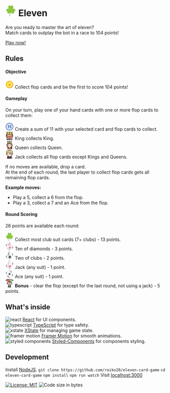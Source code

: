 # <img src="./public/icons/clubs.svg" alt="Clubs logo" width="34" height="34"> Eleven

Are you ready to master the art of eleven?  
Match cards to outplay the bot in a race to 104 points!

[Play now!](https://linkHere)

## Rules

#### Objective
<img src="./public/icons/points.png" alt="points" width="26" height="26"> Collect flop cards and be the first to score 104 points!

#### Gameplay
On your turn, play one of your hand cards with one or more flop cards to collect them:

<img src="./public/icons/eleven.png" alt="eleven" width="26" height="26"> Create a sum of 11 with your selected card and flop cards to collect.  
<img src="./public/icons/king.png" alt="king" width="26" height="26"> King collects King.  
<img src="./public/icons/queen.png" alt="queen" width="26" height="26"> Queen collects Queen.  
<img src="./public/icons/prince.png" alt="prince" width="26" height="26"> Jack collects all flop cards except Kings and Queens.

If no moves are available, drop a card.  
At the end of each round, the last player to collect flop cards gets all remaining flop cards.

**Example moves:**
- Play a 5, collect a 6 from the flop.
- Play a 3, collect a 7 and an Ace from the flop.

#### Round Scoring
26 points are available each round:

<img src="./public/icons/clubs.svg" alt="clubs" width="26" height="26"> Collect most club suit cards (7+ clubs) - 13 points.  
<img src="./public/icons/10ofDiamonds.png" alt="10 of diamonds" width="26" height="26"> Ten of diamonds - 3 points.  
<img src="./public/icons/2ofClubs.png" alt="10 of diamonds" width="26" height="26"> Two of clubs - 2 points.  
<img src="./public/icons/jack.png" alt="jack" width="26" height="26"> Jack (any suit) - 1 point.  
<img src="./public/icons/ace.png" alt="ace" width="26" height="26"> Ace (any suit) - 1 point.  
<img src="./public/icons/joker.png" alt="joker" width="26" height="26"> **Bonus** - clear the flop (except for the last round, not using a jack) - 5 points.

## What's inside
<img src="https://react.dev/favicon-32x32.png" alt="react" width="24" height="24"> [ React](https://react.dev/) for UI components.  
<img src="https://www.typescriptlang.org/favicon-32x32.png" alt="typescript" width="24" height="24"> [ TypeScript](https://www.typescriptlang.org/) for type safety.  
<img src="https://stately.ai/icon.svg" alt="xstate" width="24" height="24"> [ XState](https://xstate.js.org/) for managing game state.  
<img src="https://framerusercontent.com/images/FEF0Xp0qllCZsG1uilpmdZAzD8.png" alt="framer motion" width="24" height="24"> [ Framer Motion](https://motion.dev/) for smooth animations.  
<img src="https://avatars.githubusercontent.com/u/20658825" alt="styled components" width="24" height="24"> [ Styled-Components](https://styled-components.com/) for components styling.  

## Development
Install [NodeJS](https://nodejs.org/en/download/).
    ```
    git clone https://github.com/roiko20/eleven-card-game
    ```
    ```
    cd eleven-card-game
    ```
    ```
    npm install
    ```
    ```
    npm run watch
    ```
Visit [localhost:3000](http://localhost:3000)

[![License: MIT](https://img.shields.io/badge/License-MIT-yellow.svg)](https://opensource.org/licenses/MIT)
![Code size in bytes](https://img.shields.io/github/languages/code-size/roiko20/eleven-card-game)